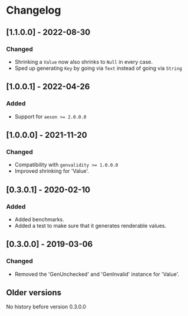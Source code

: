 # Changelog

## [1.1.0.0] - 2022-08-30

### Changed

* Shrinking a `Value` now also shrinks to `Null` in every case.
* Sped up generating `Key` by going via `Text` instead of going via `String`

## [1.0.0.1] - 2022-04-26

### Added

* Support for `aeson >= 2.0.0.0`

## [1.0.0.0] - 2021-11-20

### Changed

* Compatibility with `genvalidity >= 1.0.0.0`
* Improved shrinking for 'Value'.

## [0.3.0.1] - 2020-02-10

### Added

* Added benchmarks.
* Added a test to make sure that it generates renderable values.

## [0.3.0.0] - 2019-03-06

### Changed

* Removed the 'GenUnchecked' and 'GenInvalid' instance for 'Value'.

## Older versions

No history before version 0.3.0.0

